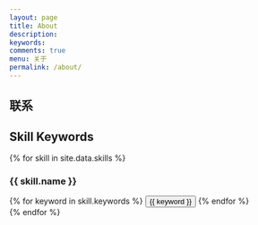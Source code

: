 ```yaml
---
layout: page
title: About
description: 
keywords: 
comments: true
menu: 关于
permalink: /about/
---
```




## 联系



## Skill Keywords

{% for skill in site.data.skills %}
### {{ skill.name }}
<div class="btn-inline">
{% for keyword in skill.keywords %}
<button class="btn btn-outline" type="button">{{ keyword }}</button>
{% endfor %}
</div>
{% endfor %}
